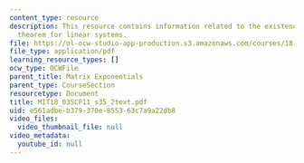```yaml
---
content_type: resource
description: This resource contains information related to the existence and uniqueness
  theorem for linear systems.
file: https://ol-ocw-studio-app-production.s3.amazonaws.com/courses/18-03sc-differential-equations-fall-2011/e561adbeb379370e855363c7a9a22db8_MIT18_03SCF11_s35_2text.pdf
file_type: application/pdf
learning_resource_types: []
ocw_type: OCWFile
parent_title: Matrix Exponentials
parent_type: CourseSection
resourcetype: Document
title: MIT18_03SCF11_s35_2text.pdf
uid: e561adbe-b379-370e-8553-63c7a9a22db8
video_files:
  video_thumbnail_file: null
video_metadata:
  youtube_id: null
---
```

